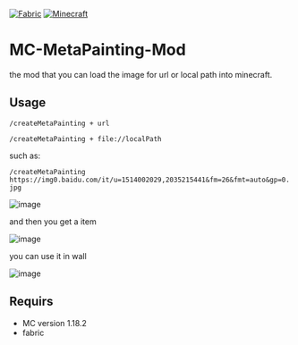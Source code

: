 [![Fabric](https://img.shields.io/badge/Mod_Loader-Fabric-blue)](https://fabricmc.net/)
[![Minecraft](https://img.shields.io/badge/Minecraft-1.18.2-green)](https://www.minecraft.net/)

# MC-MetaPainting-Mod

the mod that you can load the image for url  or local path into minecraft.

## Usage

`/createMetaPainting + url`

`/createMetaPainting + file://localPath`

such as:

`/createMetaPainting https://img0.baidu.com/it/u=1514002029,2035215441&fm=26&fmt=auto&gp=0.jpg`

![image](https://user-images.githubusercontent.com/90142475/133917965-508f74ad-7df9-40eb-b483-cd422dc27c22.png)

and then you get a item

![image](https://user-images.githubusercontent.com/90142475/133917997-76f9d2d5-f156-4aa2-b73f-e5892d60ab31.png)

you can use it in wall

![image](https://user-images.githubusercontent.com/493908/163534187-6008f91f-7dc5-4906-8a40-c6e851f6ab87.png)

## Requirs

* MC version 1.18.2
* fabric
